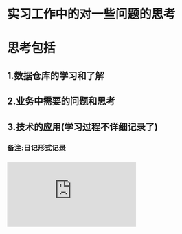 # 实习工作中的对一些问题的思考
# 思考包括
## 1.数据仓库的学习和了解
## 2.业务中需要的问题和思考
## 3.技术的应用(学习过程不详细记录了)
### 备注:日记形式记录 
### ![链接](https://github.com/zzhangyuhang/thinking-in-my-work/blob/master/实习中的思考.md)